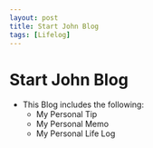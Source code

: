 ```yaml
---
layout: post
title: Start John Blog
tags: [Lifelog]
---
```


# Start John Blog

- This Blog includes the following:
	- My Personal Tip
	- My Personal Memo
	- My Personal Life Log

